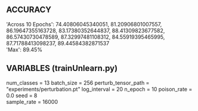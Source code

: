 ## ACCURACY ##
'Across 10 Epochs': 74.40806045340051, 81.20906801007557, 86.19647355163728, 83.17380352644837, 88.41309823677582, 86.57430730478589, 87.32997481108312, 84.55919395465995, 87.71788413098237, 89.44584382871537  
'Max': 89.45%  

## VARIABLES (trainUnlearn.py) ##
num_classes = 13 
batch_size = 256
perturb_tensor_path = "experiments/perturbation.pt"
log_interval = 20
n_epoch = 10
poison_rate = 0.0
seed = 8   
sample_rate = 16000
